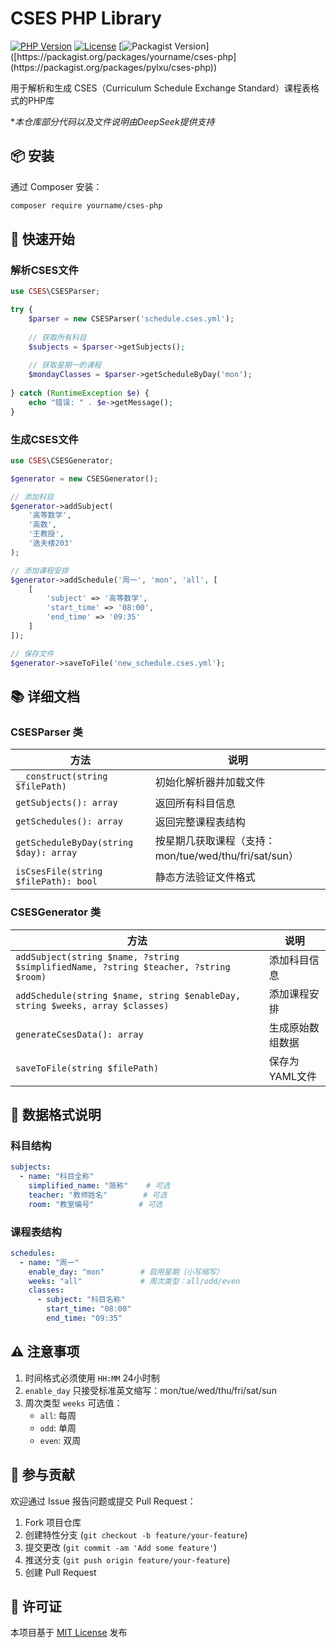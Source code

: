 # CSES PHP Library

[![PHP Version](https://img.shields.io/badge/PHP-7.4%2B-blue.svg)](https://php.net)
[![License](https://img.shields.io/badge/License-MIT-green.svg)](https://opensource.org/licenses/MIT)
[![Packagist Version]([https://img.shields.io/packagist/v/pylxu/cses-php](https://packagist.org/packages/pylxu/cses-php))]([https://packagist.org/packages/yourname/cses-php](https://packagist.org/packages/pylxu/cses-php))

用于解析和生成 CSES（Curriculum Schedule Exchange Standard）课程表格式的PHP库

**本仓库部分代码以及文件说明由DeepSeek提供支持*

## 📦 安装

通过 Composer 安装：

```bash
composer require yourname/cses-php
```

## 🚀 快速开始

### 解析CSES文件
```php
use CSES\CSESParser;

try {
    $parser = new CSESParser('schedule.cses.yml');
    
    // 获取所有科目
    $subjects = $parser->getSubjects();
    
    // 获取星期一的课程
    $mondayClasses = $parser->getScheduleByDay('mon');
    
} catch (RuntimeException $e) {
    echo "错误: " . $e->getMessage();
}
```

### 生成CSES文件
```php
use CSES\CSESGenerator;

$generator = new CSESGenerator();

// 添加科目
$generator->addSubject(
    '高等数学',
    '高数',
    '王教授',
    '逸夫楼203'
);

// 添加课程安排
$generator->addSchedule('周一', 'mon', 'all', [
    [
        'subject' => '高等数学',
        'start_time' => '08:00',
        'end_time' => '09:35'
    ]
]);

// 保存文件
$generator->saveToFile('new_schedule.cses.yml');
```

## 📚 详细文档

### CSESParser 类
| 方法 | 说明 |
|------|------|
| `__construct(string $filePath)` | 初始化解析器并加载文件 |
| `getSubjects(): array` | 返回所有科目信息 |
| `getSchedules(): array` | 返回完整课程表结构 |
| `getScheduleByDay(string $day): array` | 按星期几获取课程（支持：mon/tue/wed/thu/fri/sat/sun） |
| `isCsesFile(string $filePath): bool` | 静态方法验证文件格式 |

### CSESGenerator 类
| 方法 | 说明 |
|------|------|
| `addSubject(string $name, ?string $simplifiedName, ?string $teacher, ?string $room)` | 添加科目信息 |
| `addSchedule(string $name, string $enableDay, string $weeks, array $classes)` | 添加课程安排 |
| `generateCsesData(): array` | 生成原始数组数据 |
| `saveToFile(string $filePath)` | 保存为YAML文件 |

## 📝 数据格式说明

### 科目结构
```yaml
subjects:
  - name: "科目全称"
    simplified_name: "简称"    # 可选
    teacher: "教师姓名"        # 可选
    room: "教室编号"          # 可选
```

### 课程表结构
```yaml
schedules:
  - name: "周一"
    enable_day: "mon"        # 启用星期（小写缩写）
    weeks: "all"             # 周次类型：all/odd/even
    classes:
      - subject: "科目名称"
        start_time: "08:00"
        end_time: "09:35"
```

## ⚠️ 注意事项
1. 时间格式必须使用 `HH:MM` 24小时制
2. `enable_day` 只接受标准英文缩写：mon/tue/wed/thu/fri/sat/sun
3. 周次类型 `weeks` 可选值：
   - `all`: 每周
   - `odd`: 单周
   - `even`: 双周

## 🤝 参与贡献
欢迎通过 Issue 报告问题或提交 Pull Request：
1. Fork 项目仓库
2. 创建特性分支 (`git checkout -b feature/your-feature`)
3. 提交更改 (`git commit -am 'Add some feature'`)
4. 推送分支 (`git push origin feature/your-feature`)
5. 创建 Pull Request

## 📄 许可证
本项目基于 [MIT License](LICENSE) 发布
